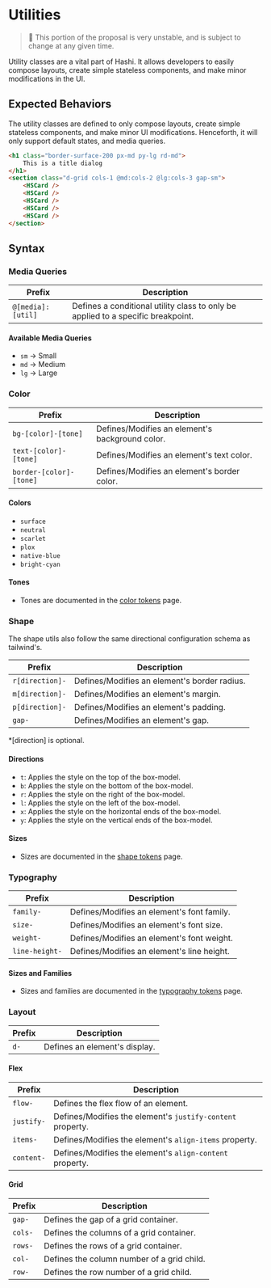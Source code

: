 # Utilities
> 🚧 This portion of the proposal is very unstable, and is subject to change at any given time.

Utility classes are a vital part of Hashi. It allows developers to easily compose layouts, create simple stateless
components, and make minor modifications in the UI.

## Expected Behaviors
The utility classes are defined to only compose layouts, create simple stateless components, and make minor UI
modifications. Henceforth, it will only support default states, and media queries.

```html
<h1 class="border-surface-200 px-md py-lg rd-md">
    This is a title dialog
</h1>
<section class="d-grid cols-1 @md:cols-2 @lg:cols-3 gap-sm">
    <HSCard />
    <HSCard />
    <HSCard />
    <HSCard />
    <HSCard />
</section>
```

## Syntax
### Media Queries

| Prefix            | Description                                                                      |
|-------------------|----------------------------------------------------------------------------------|
| `@[media]:[util]` | Defines a conditional utility class to only be applied to a specific breakpoint. |

#### Available Media Queries

- `sm` -> Small
- `md` -> Medium
- `lg` -> Large

### Color

| Prefix                  | Description                                     |
|-------------------------|-------------------------------------------------|
| `bg-[color]-[tone]`     | Defines/Modifies an element's background color. |
| `text-[color]-[tone]`   | Defines/Modifies an element's text color.       |
| `border-[color]-[tone]` | Defines/Modifies an element's border color.     |

#### Colors

- `surface`
- `neutral`
- `scarlet`
- `plox`
- `native-blue`
- `bright-cyan`

#### Tones

- Tones are documented in the [color tokens](../hs-core/tokens/Color%20Tokens.mdx) page.

### Shape
The shape utils also follow the same directional configuration schema as tailwind's.

| Prefix          | Description                                  |
|-----------------|----------------------------------------------|
| `r[direction]-` | Defines/Modifies an element's border radius. |
| `m[direction]-` | Defines/Modifies an element's margin.        |
| `p[direction]-` | Defines/Modifies an element's padding.       |
| `gap-`          | Defines/Modifies an element's gap.           |

*[direction] is optional.

#### Directions

- `t`: Applies the style on the top of the box-model.
- `b`: Applies the style on the bottom of the box-model.
- `r`: Applies the style on the right of the box-model.
- `l`: Applies the style on the left of the box-model.
- `x`: Applies the style on the horizontal ends of the box-model.
- `y`: Applies the style on the vertical ends of the box-model.

#### Sizes

- Sizes are documented in the [shape tokens](../hs-core/tokens/Shape%20Tokens.mdx) page.

### Typography

| Prefix         | Description                                |
|----------------|--------------------------------------------|
| `family-`      | Defines/Modifies an element's font family. |
| `size-`        | Defines/Modifies an element's font size.   |
| `weight-`      | Defines/Modifies an element's font weight. |
| `line-height-` | Defines/Modifies an element's line height. |

#### Sizes and Families

- Sizes and families are documented in the [typography tokens](../hs-core/tokens/Type%20Tokens.mdx) page.

### Layout

| Prefix | Description                   |
|--------|-------------------------------|
| `d-`   | Defines an element's display. |

#### Flex

| Prefix     | Description                                                |
|------------|------------------------------------------------------------|
| `flow-`    | Defines the flex flow of an element.                       |
| `justify-` | Defines/Modifies the element's `justify-content` property. |
| `items-`   | Defines/Modifies the element's `align-items` property.     |
| `content-` | Defines/Modifies the element's `align-content` property.   |

#### Grid

| Prefix  | Description                                |
|---------|--------------------------------------------|
| `gap-`  | Defines the gap of a grid container.       |
| `cols-` | Defines the columns of a grid container.   |
| `rows-` | Defines the rows of a grid container.      |
| `col-`  | Defines the column number of a grid child. |
| `row-`  | Defines the row number of a grid child.    |